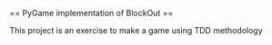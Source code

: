 == PyGame implementation of BlockOut ==

This project is an exercise to make a game using TDD methodology